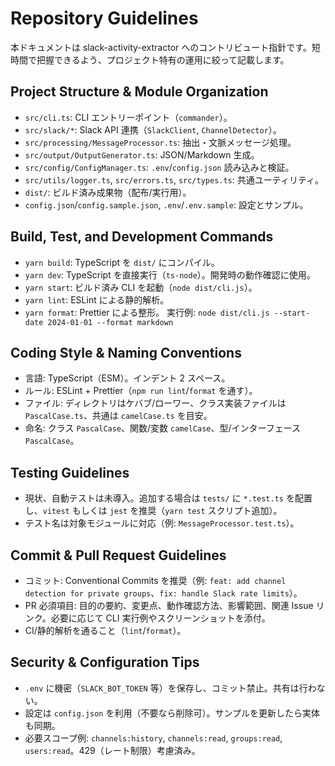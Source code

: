 # Repository Guidelines

本ドキュメントは slack-activity-extractor へのコントリビュート指針です。短時間で把握できるよう、プロジェクト特有の運用に絞って記載します。

## Project Structure & Module Organization
- `src/cli.ts`: CLI エントリーポイント（`commander`）。
- `src/slack/*`: Slack API 連携（`SlackClient`, `ChannelDetector`）。
- `src/processing/MessageProcessor.ts`: 抽出・文脈メッセージ処理。
- `src/output/OutputGenerator.ts`: JSON/Markdown 生成。
- `src/config/ConfigManager.ts`: `.env`/`config.json` 読み込みと検証。
- `src/utils/logger.ts`, `src/errors.ts`, `src/types.ts`: 共通ユーティリティ。
- `dist/`: ビルド済み成果物（配布/実行用）。
- `config.json`/`config.sample.json`, `.env`/`.env.sample`: 設定とサンプル。

## Build, Test, and Development Commands
- `yarn build`: TypeScript を `dist/` にコンパイル。
- `yarn dev`: TypeScript を直接実行（`ts-node`）。開発時の動作確認に使用。
- `yarn start`: ビルド済み CLI を起動（`node dist/cli.js`）。
- `yarn lint`: ESLint による静的解析。
- `yarn format`: Prettier による整形。
実行例: `node dist/cli.js --start-date 2024-01-01 --format markdown`

## Coding Style & Naming Conventions
- 言語: TypeScript（ESM）。インデント 2 スペース。
- ルール: ESLint + Prettier（`npm run lint`/`format` を通す）。
- ファイル: ディレクトリはケバブ/ローワー、クラス実装ファイルは `PascalCase.ts`、共通は `camelCase.ts` を目安。
- 命名: クラス `PascalCase`、関数/変数 `camelCase`、型/インターフェース `PascalCase`。

## Testing Guidelines
- 現状、自動テストは未導入。追加する場合は `tests/` に `*.test.ts` を配置し、`vitest` もしくは `jest` を推奨（`yarn test` スクリプト追加）。
- テスト名は対象モジュールに対応（例: `MessageProcessor.test.ts`）。

## Commit & Pull Request Guidelines
- コミット: Conventional Commits を推奨（例: `feat: add channel detection for private groups`、`fix: handle Slack rate limits`）。
- PR 必須項目: 目的の要約、変更点、動作確認方法、影響範囲、関連 Issue リンク。必要に応じて CLI 実行例やスクリーンショットを添付。
- CI/静的解析を通ること（`lint`/`format`）。

## Security & Configuration Tips
- `.env` に機密（`SLACK_BOT_TOKEN` 等）を保存し、コミット禁止。共有は行わない。
- 設定は `config.json` を利用（不要なら削除可）。サンプルを更新したら実体も同期。
- 必要スコープ例: `channels:history`, `channels:read`, `groups:read`, `users:read`。429（レート制限）考慮済み。
